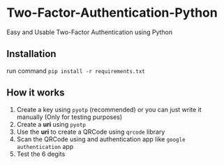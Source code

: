 # Two-Factor-Authentication-Python
Easy and Usable Two-Factor Authentication using Python

## Installation
run command ``pip install -r requirements.txt``

## How it works
1. Create a key using ``pyotp`` (recommended) or you can just write it manually (Only for testing purposes)
2. Create a **uri** using ``pyotp``
3. Use the **uri** to create a QRCode using ``qrcode`` library
4. Scan the QRCode using and authentication app like ``google authentication`` app
5. Test the 6 degits 
